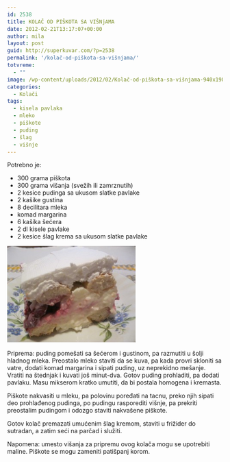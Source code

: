 ```yaml
---
id: 2538
title: KOLAČ OD PIŠKOTA SA VIŠNjAMA
date: 2012-02-21T13:17:07+00:00
author: mila
layout: post
guid: http://superkuvar.com/?p=2538
permalink: '/kolač-od-piškota-sa-višnjama/'
totvreme:
  - ""
image: /wp-content/uploads/2012/02/Kolač-od-piškota-sa-višnjama-940x198.jpg
categories:
  - Kolači
tags:
  - kisela pavlaka
  - mleko
  - piškote
  - puding
  - šlag
  - višnje
---
```

Potrebno je:

  * 300 grama piškota
  * 300 grama višanja (svežih ili zamrznutih)
  * 2 kesice pudinga sa ukusom slatke pavlake
  * 2 kašike gustina
  * 8 decilitara mleka
  * komad margarina
  * 6 kašika šećera
  * 2 dl kisele pavlake
  * 2 kesice šlag krema sa ukusom slatke pavlake

<img class="alignnone size-medium wp-image-2539" title="Kolač od piškota sa višnjama" src="/wp-content/uploads/2012/02/Kolač-od-piškota-sa-višnjama-300x225.jpg" alt="" width="300" height="225" /> 

Priprema: puding pomešati sa šećerom i gustinom, pa razmutiti u šolji hladnog mleka. Preostalo mleko staviti da se kuva, pa kada provri skloniti sa vatre, dodati komad margarina i sipati puding, uz neprekidno mešanje. Vratiti na štednjak i kuvati još minut-dva. Gotov puding prohladiti, pa dodati pavlaku. Masu mikserom kratko umutiti, da bi postala homogena i kremasta.

Piškote nakvasiti u mleku, pa polovinu poređati na tacnu, preko njih sipati deo prohlađenog pudinga, po pudingu rasporediti višnje, pa prekriti preostalim pudingom i odozgo staviti nakvašene piškote.

Gotov kolač premazati umućenim šlag kremom, staviti u frižider do sutradan, a zatim seći na parčad i služiti.

Napomena: umesto višanja za pripremu ovog kolača mogu se upotrebiti maline. Piškote se mogu zameniti patišpanj korom.